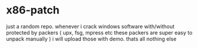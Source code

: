 # x86-patch
just a random repo. whenever i crack windows software with/without protected by packers ( upx, fsg, mpress etc these packers are super easy to unpack manually ) i will upload those with demo. thats all nothing else

